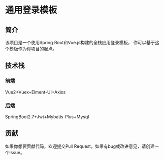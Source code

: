 # 通用登录模板

## 简介
该项目是一个使用Spring Boot和Vue.js构建的全栈应用登录模板，
你可以基于这个模板作为你项目的起点。

## 技术栈
### 前端
Vue2+Vuex+Elment-UI+Axios

### 后端
SpringBoot2.7+Jwt+Mybatis-Plus+Mysql


## 贡献
如果你想要贡献代码，欢迎提交Pull Request。如果有bug或改进意见，请创建一个Issue。




